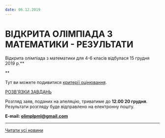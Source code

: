 ```yaml
---
date: 06.12.2019
---
```

# ВІДКРИТА ОЛІМПІАДА З МАТЕМАТИКИ - РЕЗУЛЬТАТИ

Відкрита олімпіада з математики для 4-6 класів відбулася 15 грудня 2019 р.**

**

Тут ви можете подивитися [критерії оцінювання](/files/blog/відкрита-олімпіада-з-математики-результати/критерії-оцінювання.pdf).

[РОЗВ'ЯЗКИ ЗАВДАНЬ](/files/blog/відкрита-олімпіада-з-математики-результати/текст-з-розвязками-4-6-класи-2019-20-02.docx)

Розгляд заяв, поданих на апеляцію, триватиме до **12.00 20 грудня**. Результати розгляду буде відправлено на електронну пошту.

**E-mail: [olimplpml@gmail.com](mailto:olimplpml@gmail.com)**

****

[Читати усі новини](/news)
